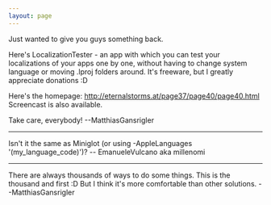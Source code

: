 ```yaml
---
layout: page
---
```


Just wanted to give you guys something back.

Here's LocalizationTester - an app with which you can test your localizations of your apps one by one, without having to change system language or moving .lproj folders around. It's freeware, but I greatly appreciate donations :D

Here's the homepage: http://eternalstorms.at/page37/page40/page40.html
Screencast is also available.

Take care, everybody!
--MatthiasGansrigler

----

Isn't it the same as Miniglot (or using -AppleLanguages '(my_language_code)')? -- EmanueleVulcano aka millenomi

----

There are always thousands of ways to do some things. This is the thousand and first :D But I think it's more comfortable than other solutions.
--MatthiasGansrigler

